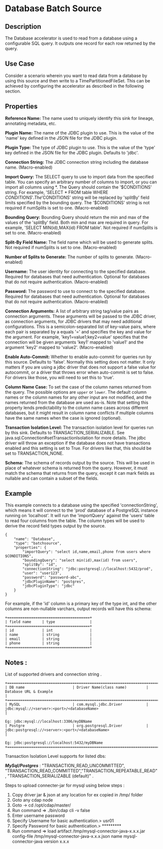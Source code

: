 # Database Batch Source


Description
-----------
The Database accelerator is used to read from a database using a configurable SQL query. It outputs one record for each row returned by the query.


Use Case
--------
Consider a scenario wherein you want to read data from a database by using this source and then write to a TimePartitionedFileSet. This can be achieved by configuring the accelerator as described in the following section.


Properties
----------
**Reference Name:** The name used to uniquely identify this sink for lineage, annotating metadata, etc.

**Plugin Name:** The name of the JDBC plugin to use. This is the value of the 'name' key defined in the JSON file for the JDBC plugin.

**Plugin Type:** The type of JDBC plugin to use. This is the value of the 'type' key defined in the JSON file for the JDBC plugin. Defaults to 'jdbc'.

**Connection String:** The JDBC connection string including the database name. (Macro-enabled)

**Import Query:** The SELECT query to use to import data from the specified table.
You can specify an arbitrary number of columns to import, or you can import all columns using \*. The Query should
contain the '$CONDITIONS' string. For example, 'SELECT * FROM table WHERE $CONDITIONS'.
The '$CONDITIONS' string will be replaced by 'splitBy' field limits specified by the bounding query.
The '$CONDITIONS' string is not required if numSplits is set to one. (Macro-enabled)

**Bounding Query:** Bounding Query should return the min and max of the values of the 'splitBy' field. Both min and max are required in query.
For example, 'SELECT MIN(id),MAX(id) FROM table'. Not required if numSplits is set to one. (Macro-enabled)

**Split-By Field Name:** The field name which will be used to generate splits. Not required if numSplits is set to one. (Macro-enabled)

**Number of Splits to Generate:** The number of splits to generate. (Macro-enabled)

**Username:** The user identity for connecting to the specified database. Required for databases that need
authentication. Optional for databases that do not require authentication. (Macro-enabled)

**Password:** The password to use to connect to the specified database. Required for databases
that need authentication. Optional for databases that do not require authentication. (Macro-enabled)

**Connection Arguments:** A list of arbitrary string tag/value pairs as connection arguments. These arguments
will be passed to the JDBC driver, as connection arguments, for JDBC drivers that may need additional configurations.
This is a semicolon-separated list of key-value pairs, where each pair is separated by a equals '=' and specifies
the key and value for the argument. For example, 'key1=value1;key2=value' specifies that the connection will be
given arguments 'key1' mapped to 'value1' and the argument 'key2' mapped to 'value2'. (Macro-enabled)

**Enable Auto-Commit:** Whether to enable auto-commit for queries run by this source. Defaults to 'false'.
Normally this setting does not matter. It only matters if you are using a jdbc driver 
that does not support a false value for autocommit, or a driver that throws error when auto-commit is set to false.
For drivers like those, you will need to set this to 'true'.

**Column Name Case:** To set the case of the column names returned from the query. The possible options are ``upper`` or ``lower``. The default column names or the column names for any other input are not modified, and the names returned from the database are used as-is. Note that setting this property lends predictability to the column name cases across different databases, but it might result in column name conflicts if multiple columns have the same names when the case is ignored (optional).

**Transaction Isolation Level:** The transaction isolation level for queries run by this sink.
Defaults to TRANSACTION_SERIALIZABLE. See java.sql.Connection#setTransactionIsolation for more details.
The jdbc driver will throw an exception if the database does not have transactions enabled
and this setting is set to True. For drivers like that, this should be set to TRANSACTION_NONE.

**Schema:** The schema of records output by the source. This will be used in place of whatever schema is returned from the query. However, it must match the schema that returns from the query, except it can mark fields as nullable and can contain a subset of the fields.


Example
-------
This example connects to a database using the specified 'connectionString', which means it will connect to the 'prod' database of a PostgreSQL instance running on 'localhost'. It will run the 'importQuery' against the 'users' table to read four columns from the table.
The column types will be used to derive the record field types output by the source.

    {
        "name": "Database",
        "type": "batchsource",
        "properties": {
            "importQuery": "select id,name,email,phone from users where $CONDITIONS",
            "boundingQuery": "select min(id),max(id) from users",
            "splitBy": "id",
            "connectionString": "jdbc:postgresql://localhost:5432/prod",
            "user": "user123",
            "password": "password-abc",
            "jdbcPluginName": "postgres",
            "jdbcPluginType": "jdbc"
        }
    }

For example, if the 'id' column is a primary key of the type int, and the other columns are non-nullable varchars, output records will have this schema:

    +======================================+
    | field name     | type                |
    +======================================+
    | id             | int                 |
    | name           | string              |
    | email          | string              |
    | phone          | string              |
    +======================================+



Notes :
-----
List of supported drivers and connection string .

    +==============================================================================================================================================+
    | DB name                      | Driver Name(class name)         |   Database URL & Example                                                    |
    +==============================================================================================================================================+
    | MySQL                        | com.mysql.jdbc.Driver           |   jdbc:mysql://<server>:<port>/<databaseName>                               |
                                                                         Eg: jdbc:mysql://localhost:3306/myDBName                                  
    | Postgre                      | org.postgresql.Driver           |   jdbc:postgresql://<server>:<port>/<databaseName>                          |
                                                                         Eg: jdbc:postgresql://localhost:5432/myDBName                  
    +==============================================================================================================================================+

Transaction Isolation Level supports for listed dbs:

***MySql/Postgres*** :  "TRANSACTION_READ_UNCOMMITTED", "TRANSACTION_READ_COMMITTED","TRANSACTION_REPEATABLE_READ",
                        "TRANSACTION_SERIALIZABLE (default)" .

Steps to upload connecter-jar for mysql using below steps :

1. Copy driver jar & json at any location for ex copied in /tmp/ folder
2. Goto any cdap node 
3. Goto → cd /opt/cdap/master/ 
4. Run command => ./bin/cdap cli -v false
5. Enter username password
6. Specify Username for basic authentication.> usr01
7. Specify Password for basic authentication.> *********
8. Run command => load artifact /tmp/mysql-connector-java-x.x.x.jar config-file /tmp/mysql-connector-java-x.x.x.json name mysql-connector-java version x.x.x
